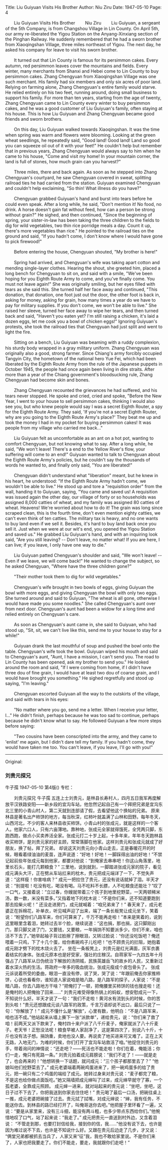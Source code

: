 Title: Liu Guiyuan Visits His Brother
Author: Niu Ziru
Date: 1947-05-10
Page: 4

　　Liu Guiyuan Visits His Brother
　　Niu Ziru
　　Liu Guiyuan, a sergeant of the 5th Company, is from Changshou Village in Lin County. On April 5th, our army re-liberated the Yigou Station on the Anyang-Xinxiang section of the Pinghan Railway. He suddenly remembered that he had a sworn brother from Xiaoqingshan Village, three miles northeast of Yigou. The next day, he asked his company for leave to visit his sworn brother.

　　It turned out that Lin County is famous for its persimmon cakes. Every autumn, red persimmon leaves cover the mountains and fields. Every winter, many merchants from Shanxi and Hebei come to Lin County to buy persimmon cakes. Zhang Chengyuan from Xiaoqingshan Village was one such merchant. His family had six members and only six acres of poor land. Relying on farming alone, Zhang Chengyuan's entire family would starve. He relied entirely on his two feet, running around, doing small business to support his family. For more than ten years, starting from the age of twenty, Zhang Chengyuan came to Lin County every winter to buy persimmon cakes, and he was a good customer of Liu Guiyuan's family, often staying at his house. This is how Liu Guiyuan and Zhang Chengyuan became good friends and sworn brothers.

　　On this day, Liu Guiyuan walked towards Xiaoqingshan. It was the time when spring was warm and flowers were blooming. Looking at the green wheat seedlings, he repeatedly said, "Good land! Good land! Land so good you can squeeze oil out of it with your feet!" He couldn't help but remember that in previous years, Zhang Chengyuan would always say to him when he came to his house, "Come and visit my home! In your mountain corner, the land is full of stones, how much grain can you harvest?"

　　Three miles, there and back again. As soon as he stepped into Zhang Chengyuan's courtyard, he saw Chengyuan covered in sweat, splitting railroad ties he had carried from the station. Guiyuan examined Chengyuan and couldn't help exclaiming, "So thin! What illness do you have?"

　　Chengyuan grabbed Guiyuan's hand and burst into tears before he could even speak. After a long while, he said, "Don't mention it! No food, no drink. A horse doesn't gain fat without feed, how can a person be strong without grain?" He sighed, and then continued, "Since the beginning of spring, your sister-in-law has been taking the three children to the fields to dig for wild vegetables, two thin rice porridge meals a day. Count it up, there's more vegetables than rice." He pointed to the railroad ties on the ground and said, "If you hadn't come, I don't know where I would have gone to pick firewood!"

　　Before entering the house, Chengyuan shouted, "My brother is here!"

　　Spring had arrived, and Chengyuan's wife was taking apart cotton and mending single-layer clothes. Hearing the shout, she greeted him, placed a long bench for Chengyuan to sit on, and said with a smile, "We've been hoping for you Eighth Route Army to come, and you've finally come. You must not leave again!" She was originally smiling, but her eyes filled with tears as she said this. She turned half her face away and continued, "This donation, that donation, one foot just out the door, the other foot is back in, asking for money, asking for grain, how many times a year do we have to pay for military supplies. If you don't come, we won't be able to live." She raised her sleeve, turned her face away to wipe her tears, and then turned back and said, "Haven't you eaten yet? I'm still raising a chicken, it's laid a dozen eggs, let me cook you a bowl of chicken eggs!" Ignoring Guiyuan's protests, she took the railroad ties that Chengyuan had just split and went to light the fire.

　　Sitting on a bench, Liu Guiyuan was beaming with a ruddy complexion, his sturdy body wrapped in a gray military uniform. Zhang Chengyuan was originally also a good, strong farmer. Since Chiang's army forcibly occupied Tangyin City, the hometown of the national hero Yue Fei, which had been liberated by the Eighth Route Army from the rule of the Japanese puppets in October 1945, the people had once again been living in dire straits. After more than a year of the Chiang government's bloodsucking rule, Zhang Chengyuan had become skin and bones.

　　Zhang Chengyuan recounted the grievances he had suffered, and his tears never stopped. He spoke and cried, cried and spoke, "Before the New Year, I went to your house to sell persimmon cakes, thinking I would also see you, but who knew people would say I was a secret Eighth Router, a spy for the Eighth Route Army. They said, 'If you're not a secret Eighth Router, why are you going to the Eighth Route Army's place?' They beat me up and took the money I had in my pocket for buying persimmon cakes! It was people from my village who carried me back..."

　　Liu Guiyuan felt as uncomfortable as an ant on a hot pot, wanting to comfort Chengyuan, but not knowing what to say. After a long while, he said, "We won't leave! There's a end to the Yellow River's flow, your suffering will come to an end!" Guiyuan wanted to talk to Chengyuan about the Eighth Route Army's policies, but he couldn't say the thousands of words he wanted to, and finally only said, "You are liberated!"

　　Chengyuan didn't understand what "liberation" meant, but he knew in his heart, he understood: "If the Eighth Route Army hadn't come, we wouldn't be able to live." He stood up and tore a "requisition order" from the wall, handing it to Guiyuan, saying, "You came and saved us! A requisition was issued again the other day, our village of forty or so households was assigned 8,000 catties of wheat, and my family was assigned 80 catties of wheat. Heavens! We're worried about how to do it! The grain was long since scraped clean, this is the fourth time, don't even mention eighty catties, we can't even think of ten catties. The military tax is heavy, and no one wants to buy land even if we sell it. Besides, it's hard to buy land back once you sell it. Just when we were at our wit's end, you opened the Yigou Station and saved us." He grabbed Liu Guiyuan's hand, and with an inquiring look said, "Are you still leaving? -- Don't leave, no matter what! If you are here, I can live; if you leave, I only have one way to die."

　　Liu Guiyuan patted Chengyuan's shoulder and said, "We won't leave! -- Even if we leave, we will come back!" He wanted to change the subject, so he asked Chengyuan, "Where have the three children gone?"

　　"Their mother took them to dig for wild vegetables."

　　Chengyuan's wife brought in two bowls of eggs, giving Guiyuan the bowl with more eggs, and giving Chengyuan the bowl with only two eggs. She turned around and said to Guiyuan, "The wheat is all gone, otherwise I would have made you some noodles." She called Chengyuan's aunt over from next door. Chengyuan's aunt had been a widow for a long time and relied entirely on Chengyuan's care.

　　As soon as Chengyuan's aunt came in, she said to Guiyuan, who had stood up, "Sit, sit, we can't live like this, send me to your house to stay for a while!"

　　Guiyuan drank the last mouthful of soup and pushed the bowl onto the table. Chengyuan's wife took the bowl. Guiyuan wiped his mouth and said to Chengyuan's aunt, "Aunt, I have a mission, I can't send you. The road to Lin County has been opened, ask my brother to send you." He looked around the room and said, "If I were coming from home, if I didn't have three dou of fine grain, I would have at least two dou of coarse grain, and I would have brought you something." He sighed regretfully and stood up saying, "I'm leaving."

　　Chengyuan escorted Guiyuan all the way to the outskirts of the village, and said with tears in his eyes:

　　"No matter where you go, send me a letter. When I receive your letter, I..." He didn't finish, perhaps because he was too sad to continue, perhaps because he didn't know what to say. He followed Guiyuan a few more steps before saying:

　　"Two cousins have been conscripted into the army, and they came to 'enlist' me again, but I didn't dare tell my family. If you hadn't come, they would have taken me too. You can't leave, if you leave, I'll go with you!"



<hr /> 

Original: 


### 刘贵元探兄
牛子孺
1947-05-10
第4版()
专栏：

　　刘贵元探兄
    牛子孺
    五连上士刘贵元，是林县长寿村人，四月五日我军再度解放平汉铁路安阳——新乡段的宜沟车站，他忽然记起自己有一个拜把兄弟是宜沟东北三里的小青山村人，第二天就到连部请了假，去看望他这个换帖的兄弟。
    原来林县是著名出产柿饼的地方，每当秋深，红柿叶就盖满了山林和田野。每年冬天，山西河北，不少的客人来林县收买柿饼。小青山村的张成元，就是这样的一个客人。他家六口人，只有六亩薄地。靠种地，张成元全家就得饿死，全凭两只脚，东跑西跑，做点小买卖养活全家。张成元打二十岁上起，十多年来，年年冬天跑林县收买柿饼，是刘贵元家的好主顾，常常落脚在他家。这样刘贵元和张成元就成了好朋友，换了帖，拜了兄弟。
    却说这天刘贵元向小青山走去，正是春暖花开的时候，眼看着绿油油的麦苗，连声说道：“好地！好地！一脚踩得出油的好地！”不禁记起前些年张成元每到他家，都要对他说：“到俺家去串串吧！你这山角落里，地里长石头，能打几颗粮食？”
    三里地，说到就到，一脚踏进张成元家的院子，看见成元满头大汗，正在劈从车站扛来的枕木，贵元把成元端详了一下，不觉失声道：“这样瘦！你害啥病？”
    成元一把拉住了贵元，还没有说话就掉了泪。半天才说：“别提啦！吃没有吃，喝没有喝。马不吃料不长膘，人不吃粮食还能壮？”叹了一口气，又接着说：“立过春，你嫂就带着三个孩子到地里挖野菜，一天两顿稀米汤，数一数，米没有菜多。”又指着地下的枕木说：“不是你们来，还不知道要跑到那去拾柴火呢！”
    还没走进房门，成元就喊着：“咱兄弟来了！”
    春天来了，成元老婆正在拆棉花，补单衣，听见喊声迎了出来，端了一条长板凳让成元坐下，笑着说：“盼望你们八路军来，你们可算来了，千万不能再走啦！”本来是笑着的，说到这里眼里含着泪，她转过去半个脸，继续说道：“这也捐，那也捐，这只脚刚出门，那只脚又进了门，又要钱，又要粮，一年捐饷不知要派多少。你们不来，咱也活不下去了。”她举起袖子背过脸擦了擦眼泪，又转过脸说：“你还没吃饭吧？俺还喂着一只鸡，下了十几个蛋，给你煮碗鸡子儿吃吧！”也不顾贵元的拦阻，她抱着成元刚才劈下的枕木烧火去了。
    坐在一条板凳上，刘贵元是红光满面，灰军衣裹着结实的身体。张成元原本也是好受家，强壮的庄稼汉。自蒋家军一九四五年十月强占了八路军从日伪统治下解放的汤阴城，民族英雄岳飞的故乡的人民，又重新过着水深火热的生活。蒋政府一年多的吸血统治，张成元瘦成个皮包骨头了。
    张成元诉说着所受的委曲，眼泪一直没有停，说了哭，哭了说：“年跟前俺去你家推柿饼，心说也看看你，谁知道人家说咱是暗八路，是八路军的探子。人家说：“不是暗八路，你去八路地方干啥？”把俺打了一顿，把俺腰里买柿饼的钱也搜走啦！还是俺村的人把俺抬了回来……”
    刘贵元难受得像热锅上的蚂蚁，想安慰成元一下，不知说什么好。半天才说了一句：“我们不走啦！黄河水有流到头的时候，你的苦到头啦！”贵元还想跟成元谈八路军的政策，千言万语却说不出口，最后只说了一句：“你解放了！”
    成元不懂什么是“解放”，心里有数，他明白：“不是八路军来，咱也活不成。”他站起来从墙上撕下一张“派款单”，递给贵元，说：“你们来了救了咱！前两天又派下款来了，俺村四十来户派了八千斤麦子，俺家就派了八十斤麦子。老天爷！正愁没法呢！粮食早被人家刮净了，这是第四次了，别说八十斤，十斤也没有法子想。捐饷重，卖地也没人要。再说卖了地买进来可又难了。正在上天无路，入地无门，为难的时候，你们打开了宜沟车站救活了咱。”他捉住刘贵元的手，带着询问的神情说：“还走吧？——死活也不能走啦！你们在着，俺能活；你们一走，俺只有死路一条。”
    刘贵元拍着成元肩膀说：“我们不走了！——就是走了，也会再来的！”他想转换一下话题，就问成元：“三个孩子都那里去了？”
    “他娘叫他们挖野菜去了。”
    成元老婆端着两碗鸡蛋进来了，把一碗鸡蛋多的给了贵元，把一碗只有二个鸡蛋的端给了成元。她转过身来对贵元说：“麦子都完了粮，不是这也给你做点面饭吃。”她又隔墙把成元婶叫了过来，成元婶早就守了寡，一个孤老婆，全靠成元照顾。
    成元婶一进来，就对站起来的贵元说：“坐吧，坐吧，这日子过不下去了，你把我送到你家去住住吧！”
    贵元喝了最后一口汤，把碗往桌上一推，成元老婆把碗接了过去。贵元拭了拭嘴，对成元婶说：“婶，我有任务，不能送你去。到林县的路已经打开了，叫俺哥送你去吧。”他把屋子里环看了一遍，又说：“要是从家里来，没有三斗细，能没有两斗粗，也多少带点东西给你们。”他惋惜地叹了口气，站了起来说：“我走了。”
    成元把贵元一直送到村外边，又含着泪说：
    “不管走到那，也要打封信给我，接到你的信，我……”他没有说下去，也许是因为难过说不下去，也许是不知说什么好。又跟在贵元后边走了几步，才又说：
    “俩堂兄弟都被抓去当兵了，人家又来“征”我，我也不敢给家里说。不是你们来了，人家也把我要走了。你们不能走，要走，我就跟你们走吧！”
